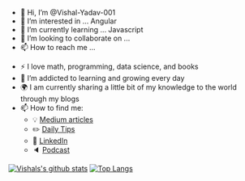 - 👋 Hi, I’m @Vishal-Yadav-001
- 👀 I’m interested in ... Angular
- 🌱 I’m currently learning ... Javascript
- 💞️ I’m looking to collaborate on ...
- 📫 How to reach me ...

<!---
Vishal-Yadav-001/Vishal-Yadav-001 is a ✨ special ✨ repository because its `README.md` (this file) appears on your GitHub profile.
You can click the Preview link to take a look at your changes.
--->

- :zap: I love math, programming, data science, and books
- 🌱 I’m addicted to learning and growing every day
- :earth_africa: I am currently sharing a little bit of my knowledge to the world through my blogs
- 📫 How to find me: 
  - :bulb: [Medium articles](https://medium.com/@khuyentran1476)
  - :pencil2: [Daily Tips](https://mathdatasimplified.com/)
  - :office: [LinkedIn](https://www.linkedin.com/in/khuyen-tran-1ab926151/)
  - :speaker: [Podcast](https://medium.com/@theartistsofdatascience/why-we-should-be-more-like-winnie-the-pooh-khuyen-tran-on-the-artists-of-data-science-c610c91d4c14)


 [![Vishals's github stats](https://github-readme-stats.vercel.app/api?username=Vishal-Yadav-001&count_private=true&show_icons=true&theme=radical&hide_rank=false)](https://github.com/anuraghazra/github-readme-stats)
 [![Top Langs](https://github-readme-stats.vercel.app/api/top-langs/?username=Vishal-Yadav-001&hide_progress=true)](https://github.com/anuraghazra/github-readme-stats)
